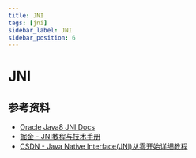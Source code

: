 ```yaml
---
title: JNI
tags: [jni]
sidebar_label: JNI
sidebar_position: 6
---
```


# JNI

## 参考资料

* [Oracle Java8 JNI Docs](https://docs.oracle.com/javase/8/docs/technotes/guides/jni/)
* [掘金 - JNI教程与技术手册](https://juejin.cn/post/6844904001931083789)
* [CSDN - Java Native Interface(JNI)从零开始详细教程](https://blog.csdn.net/createchance/article/details/53783490)